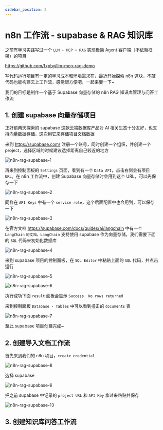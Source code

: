 ```yaml
---
sidebar_position: 2
---
```


# n8n 工作流 - supabase & RAG 知识库

之前有学习实践写过一个 `LLM + MCP + RAG` 实现极简 Agent 客户端（不依赖框架）的项目

https://github.com/fxpby/llm-mcp-rag-demo

写代码运行项目有一定的学习成本和环境需求在，最近开始探索 n8n 这块，不敲代码也能构建云上工作流，感觉很方便吧，一起来耍一下~

我们的目标是制作一个基于 Supabase 向量存储的 n8n RAG 知识库管理与问答工作流

## 1. 创建 supabase 向量存储项目

正好前两天探索的 supabase 这款云端数据库产品对 AI 相关生态十分友好，也支持向量数据存储，这次用它来存储项目文档数据

来到 https://supabase.com/ 注册一个账号，同时创建一个组织，并创建一个 project，选择区域的时候建议选择距离自己较近的地方

![n8n-rag-supabase-1](https://fxpby.oss-cn-beijing.aliyuncs.com/blogImg/framework/supabase/n8n-rag-supabase-1.jpg)

再来到控制面板的 `Settings` 页面，看到有一个 `Data API`，点击右侧会有项目 `URL`，在 n8n 工作流中，创建 Supabase 向量存储时会用到这个 URL，可以先保存一下

![n8n-rag-supabase-2](https://fxpby.oss-cn-beijing.aliyuncs.com/blogImg/framework/supabase/n8n-rag-supabase-2.jpg)

同样在 `API Keys` 中有一个 `service role`，这个后面配置中也会用到，可以保存一下

![n8n-rag-supabase-3](https://fxpby.oss-cn-beijing.aliyuncs.com/blogImg/framework/supabase/n8n-rag-supabase-3.jpg)

在官方文档 https://supabase.com/docs/guides/ai/langchain 中有一个 `LangChain` `的文档，LangChain` 支持使用 supabase 作为向量存储，我们需要下面的 `SQL` 代码来初始化数据库

![n8n-rag-supabase-4](https://fxpby.oss-cn-beijing.aliyuncs.com/blogImg/framework/supabase/n8n-rag-supabase-4.jpg)

来到 supabase 项目的控制面板，在 `SQL Editor` 中粘贴上面的 `SQL` 代码，并点击运行

![n8n-rag-supabase-5](https://fxpby.oss-cn-beijing.aliyuncs.com/blogImg/framework/supabase/n8n-rag-supabase-5.jpg)

![n8n-rag-supabase-6](https://fxpby.oss-cn-beijing.aliyuncs.com/blogImg/framework/supabase/n8n-rag-supabase-6.jpg)

执行成功下面 `result` 面板会显示 `Success. No rows returned`

来到控制面板 `Database - Tables` 中可以看到撞击的 `documents` 表

![n8n-rag-supabase-7](https://fxpby.oss-cn-beijing.aliyuncs.com/blogImg/framework/supabase/n8n-rag-supabase-7.jpg)

至此 supabase 项目创建完成~

## 2. 创建导入文档工作流

首先来到我们的 n8n 项目，`create credential`

![n8n-rag-supabase-8](https://fxpby.oss-cn-beijing.aliyuncs.com/blogImg/framework/supabase/n8n-rag-supabase-8.jpg)

选择 supabase

![n8n-rag-supabase-9](https://fxpby.oss-cn-beijing.aliyuncs.com/blogImg/framework/supabase/n8n-rag-supabase-9.jpg)

把之前 supabase 中记录的 `project URL` 和 `API Key` 拿过来粘贴并保存

![n8n-rag-supabase-10](https://fxpby.oss-cn-beijing.aliyuncs.com/blogImg/framework/supabase/n8n-rag-supabase-10.jpg)

## 3. 创建知识库问答工作流
